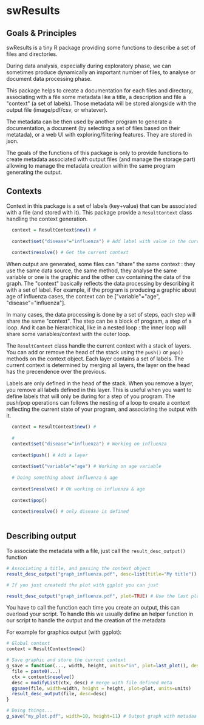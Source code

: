 # swResults

## Goals & Principles

swResults is a tiny R package providing some functions to describe a set of files and directories.

During data analysis, especially during exploratory phase, we can sometimes produce dynamically an important number of files, to analyse or document data processing phase. 

This package helps to create a documentation for each files and directory, associating with a file some metadata like a title, a description and file a "context" (a set of labels). Those metadata will be stored alongside with the output file (image/pdf/csv, or whatever).

The metadata can be then used by another program to generate a documentation, a document (by selecting a set of files based on their metatada), or a web UI with exploring/filtering features. They are stored in json.

The goals of the functions of this package is only to provide functions to create metadata associated with output files (and manage the storage part) allowing to manage the metadata creation within the same program generating the output. 

## Contexts

Context in this package is a set of labels (key+value) that can be associated with a file (and stored with it).
This package provide a `ResultContext` class handling the context generation.

```R
  context = ResultContext$new() # 
  
  context$set("disease"="influenza") # Add label with value in the current context
  
  context$resolve() # Get the current context
````

When output are generated, some files can "share" the same context : they use the same data source, the same method, they analyse the same variable or one is the graphic and the other csv containing the data of the graph. The "context" basically reflects the data processing by describing it with a set of label.
For example, if the program is producing a graphic about age of influenza cases, the context can be ["variable"="age", "disease"="influenza"].

In many cases, the data processing is done by a set of steps, each step will share the same "context". The step can be a block of program, a step of a loop. And it can be hierarchical, like in a nested loop : the inner loop will share some variables/context with the outer loop. 

The `ResultContext` class handle the current context with a stack of layers. You can add or remove the head of the stack using the `push()` or `pop()` methods on the context object. Each layer contains a set of labels. The current context is determined by merging all layers, the layer on the head has the precendence over the previous.

Labels are only defined in the head of the stack. When you remove a layer, you remove all labels defined in this layer. This is useful when you want to define labels that will only be during for a step of you program.
The push/pop operations can follows the nesting of a loop to create a context reflecting the current state of your program, and associating the output with it.

```R
  context = ResultContext$new() # 
  
  # 
  context$set("disease"="influenza") # Working on influenza
  
  context$push() # Add a layer
  
  context$set("variable"="age") # Working on age variable
  
  # Doing something about influenza & age
  
  context$resolve() # Ok working on influenza & age
  
  context$pop()
  
  context$resolve() # only disease is defined
  

````

## Describing output

To associate the metadata with a file, just call the `result_desc_output()` function

```R
# Associating a title, and passing the context object
result_desc_output("graph_influenza.pdf", desc=list(title="My title"))

# If you just createdd the plot with ggplot you can just

result_desc_output("graph_influenza.pdf", plot=TRUE) # Use the last plot as title

```

You have to call the function each time you create an output, this can overload your script. 
To handle this we usually define an helper function in our script to handle the output and the creation of the metadata

For example for graphics output (with ggplot):

```R 
# Global context
context = ResultContext$new()

# Save graphic and store the current context
g_save = function(..., width, height, units="in", plot=last_plot(), desc=list()) {
  file = paste0(...)
  ctx = context$resolve()
  desc = modifyList(ctx, desc) # merge with file defined meta
  ggsave(file, width=width, height = height, plot=plot, units=units)
  result_desc_output(file, desc=desc)
}

# Doing things...
g_save("my_plot.pdf", width=10, height=11) # Output graph with metadaa

```

